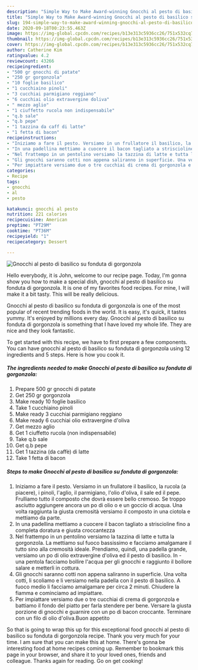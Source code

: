 ```yaml
---
description: "Simple Way to Make Award-winning Gnocchi al pesto di basilico su fonduta di gorgonzola"
title: "Simple Way to Make Award-winning Gnocchi al pesto di basilico su fonduta di gorgonzola"
slug: 194-simple-way-to-make-award-winning-gnocchi-al-pesto-di-basilico-su-fonduta-di-gorgonzola
date: 2020-09-18T00:23:55.463Z
image: https://img-global.cpcdn.com/recipes/b13e313c5936cc26/751x532cq70/gnocchi-al-pesto-di-basilico-su-fonduta-di-gorgonzola-recipe-main-photo.jpg
thumbnail: https://img-global.cpcdn.com/recipes/b13e313c5936cc26/751x532cq70/gnocchi-al-pesto-di-basilico-su-fonduta-di-gorgonzola-recipe-main-photo.jpg
cover: https://img-global.cpcdn.com/recipes/b13e313c5936cc26/751x532cq70/gnocchi-al-pesto-di-basilico-su-fonduta-di-gorgonzola-recipe-main-photo.jpg
author: Catherine Kim
ratingvalue: 4.2
reviewcount: 43266
recipeingredient:
- "500 gr gnocchi di patate"
- "250 gr gorgonzola"
- "10 foglie basilico"
- "1 cucchiaino pinoli"
- "3 cucchiai parmigiano reggiano"
- "6 cucchiai olio extravergine doliva"
- " mezzo aglio"
- "1 ciuffetto rucola non indispensabile"
- "q.b sale"
- "q.b pepe"
- "1 tazzina da caff di latte"
- "1 fetta di bacon"
recipeinstructions:
- "Iniziamo a fare il pesto. Versiamo in un frullatore il basilico, la rucola (a piacere), i pinoli, l&#39;aglio, il parmigiano, l&#39;olio d&#39;oliva, il sale ed il pepe. Frulliamo tutto il composto che dovrà essere bello cremoso. Se troppo asciutto aggiungere ancora un po di olio o e un goccio di acqua. Una volta raggiunta la giusta cremosità versiamo il composto in una ciotola e mettiamo da parte."
- "In una padellina mettiamo a cuocere il bacon tagliato a striscioline fino a completa doratura e giusta croccantezza"
- "Nel frattempo in un pentolino versiamo la tazzina di latte e tutta la gorgonzola. La mettiamo sul fuoco bassissimo e facciamo amalgamare il tutto sino alla cremosità ideale. Prendiamo, quindi, una padella grande, versiamo un po di olio extravergine d&#39;oliva ed il pesto di basilico. In  una pentola facciamo bollire l&#39;acqua per gli gnocchi e raggiunto il bollore salare e metterli in cottura."
- "Gli gnocchi saranno cotti non appena saliranno in superficie. Una volta cotti, li scoliamo e li versiamo nella padella con il pesto di basilico. A fuoco medio li facciamo amalgamare per circa 2 minuti. Chiudere la fiamma e cominciamo ad impiattare."
- "Per impiattare versiamo due o tre cucchiai di crema di gorgonzola e battiamo il fondo del piatto per farla stendere per bene. Versare la giusta porzione di gnocchi e guarnire con un po di bacon croccante. Terminare con un filo di olio d&#39;oliva.Buon appetito"
categories:
- Recipe
tags:
- gnocchi
- al
- pesto

katakunci: gnocchi al pesto 
nutrition: 221 calories
recipecuisine: American
preptime: "PT29M"
cooktime: "PT36M"
recipeyield: "1"
recipecategory: Dessert

---
```



![Gnocchi al pesto di basilico su fonduta di gorgonzola](https://img-global.cpcdn.com/recipes/b13e313c5936cc26/751x532cq70/gnocchi-al-pesto-di-basilico-su-fonduta-di-gorgonzola-recipe-main-photo.jpg)

Hello everybody, it is John, welcome to our recipe page. Today, I'm gonna show you how to make a special dish, gnocchi al pesto di basilico su fonduta di gorgonzola. It is one of my favorites food recipes. For mine, I will make it a bit tasty. This will be really delicious.

Gnocchi al pesto di basilico su fonduta di gorgonzola is one of the most popular of recent trending foods in the world. It is easy, it's quick, it tastes yummy. It's enjoyed by millions every day. Gnocchi al pesto di basilico su fonduta di gorgonzola is something that I have loved my whole life. They are nice and they look fantastic.




To get started with this recipe, we have to first prepare a few components. You can have gnocchi al pesto di basilico su fonduta di gorgonzola using 12 ingredients and 5 steps. Here is how you cook it.

<!--inarticleads1-->

##### The ingredients needed to make Gnocchi al pesto di basilico su fonduta di gorgonzola:

1. Prepare 500 gr gnocchi di patate
1. Get 250 gr gorgonzola
1. Make ready 10 foglie basilico
1. Take 1 cucchiaino pinoli
1. Make ready 3 cucchiai parmigiano reggiano
1. Make ready 6 cucchiai olio extravergine d&#39;oliva
1. Get  mezzo aglio
1. Get 1 ciuffetto rucola (non indispensabile)
1. Take q.b sale
1. Get q.b pepe
1. Get 1 tazzina (da caffè) di latte
1. Take 1 fetta di bacon




<!--inarticleads2-->

##### Steps to make Gnocchi al pesto di basilico su fonduta di gorgonzola:

1. Iniziamo a fare il pesto. Versiamo in un frullatore il basilico, la rucola (a piacere), i pinoli, l&#39;aglio, il parmigiano, l&#39;olio d&#39;oliva, il sale ed il pepe. Frulliamo tutto il composto che dovrà essere bello cremoso. Se troppo asciutto aggiungere ancora un po di olio o e un goccio di acqua. Una volta raggiunta la giusta cremosità versiamo il composto in una ciotola e mettiamo da parte.
1. In una padellina mettiamo a cuocere il bacon tagliato a striscioline fino a completa doratura e giusta croccantezza
1. Nel frattempo in un pentolino versiamo la tazzina di latte e tutta la gorgonzola. La mettiamo sul fuoco bassissimo e facciamo amalgamare il tutto sino alla cremosità ideale. Prendiamo, quindi, una padella grande, versiamo un po di olio extravergine d&#39;oliva ed il pesto di basilico. In  - una pentola facciamo bollire l&#39;acqua per gli gnocchi e raggiunto il bollore salare e metterli in cottura.
1. Gli gnocchi saranno cotti non appena saliranno in superficie. Una volta cotti, li scoliamo e li versiamo nella padella con il pesto di basilico. A fuoco medio li facciamo amalgamare per circa 2 minuti. Chiudere la fiamma e cominciamo ad impiattare.
1. Per impiattare versiamo due o tre cucchiai di crema di gorgonzola e battiamo il fondo del piatto per farla stendere per bene. Versare la giusta porzione di gnocchi e guarnire con un po di bacon croccante. Terminare con un filo di olio d&#39;oliva.Buon appetito




So that is going to wrap this up for this exceptional food gnocchi al pesto di basilico su fonduta di gorgonzola recipe. Thank you very much for your time. I am sure that you can make this at home. There's gonna be interesting food at home recipes coming up. Remember to bookmark this page in your browser, and share it to your loved ones, friends and colleague. Thanks again for reading. Go on get cooking!
